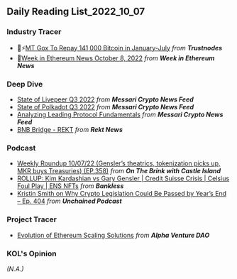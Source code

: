 ## Daily Reading List_2022_10_07
### Industry Tracer
* &#x1F4CC;&#x26A1;[MT Gox To Repay 141,000 Bitcoin in January-July](https://www.trustnodes.com/2022/10/07/mt-gox-sets-repayment-deadline-in-months)&nbsp;*from*&nbsp;***Trustnodes***
* &#x1F4CC;[Week in Ethereum News  October 8, 2022](https://weekinethereumnews.com/week-in-ethereum-news-october-8-2022/)&nbsp;*from*&nbsp;***Week in Ethereum News***
### Deep Dive
* [State of Livepeer Q3 2022](https://messari.io/article/state-of-livepeer-q3-2022)&nbsp;*from*&nbsp;***Messari Crypto News Feed***
* [State of Polkadot Q3 2022](https://messari.io/article/state-of-polkadot-q3-2022)&nbsp;*from*&nbsp;***Messari Crypto News Feed***
* [Analyzing Leading Protocol Fundamentals](https://messari.io/article/analyzing-leading-protocol-fundamentals)&nbsp;*from*&nbsp;***Messari Crypto News Feed***
* [BNB Bridge - REKT](https://www.rekt.news/bnb-bridge-rekt)&nbsp;*from*&nbsp;***Rekt News***
### Podcast
* [Weekly Roundup 10/07/22 (Gensler’s theatrics, tokenization picks up, MKR buys Treasuries) (EP.358)](https://onthebrink-podcast.com/roundup-10-07-22)&nbsp;*from*&nbsp;***On The Brink with Castle Island***
* [ROLLUP: Kim Kardashian vs Gary Gensler | Credit Suisse Crisis | Celsius Foul Play | ENS NFTs](http://sites.libsyn.com/247424/rollup-kim-kardashian-vs-gary-gensler-credit-suisse-crisis-celsius-foul-play-ens-nfts)&nbsp;*from*&nbsp;***Bankless***
* [Kristin Smith on Why Crypto Legislation Could Be Passed by Year’s End – Ep. 404](https://unchainedpodcast.com/kristin-smith-on-why-crypto-legislation-could-be-passed-by-years-end-ep-404/)&nbsp;*from*&nbsp;***Unchained Podcast***
### Project Tracer
* [Evolution of Ethereum Scaling Solutions](https://blog.alphaventuredao.io/evolution-of-ethereum-scaling-solutions/)&nbsp;*from*&nbsp;***Alpha Venture DAO***
### KOL's Opinion
*(N.A.)*
